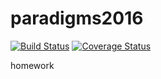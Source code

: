 # paradigms2016
[![Build Status](https://travis-ci.org/myutman/paradigms2016.svg?branch=master)](https://travis-ci.org/myutman/paradigms2016)
[![Coverage Status](https://coveralls.io/github/myutman/paradigms2016)](https://coveralls.io/github/myutman/paradigms2016?branch=master)

homework
